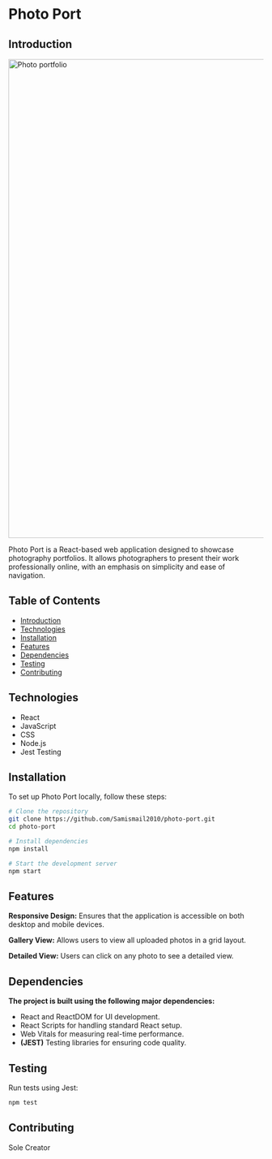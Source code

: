 # Photo Port

## Introduction
<img width="944" alt="Photo portfolio" src="https://github.com/Samismail2010/photo-port/assets/88996409/11b05d5d-41b5-45bc-bdf7-73b31d9fcd10">

Photo Port is a React-based web application designed to showcase photography portfolios. It allows photographers to present their work professionally online, with an emphasis on simplicity and ease of navigation.

## Table of Contents

- [Introduction](#introduction)
- [Technologies](#technologies)
- [Installation](#installation)
- [Features](#features)
- [Dependencies](#dependencies)
- [Testing](#testing)
- [Contributing](#contributing)


## Technologies
- React
- JavaScript
- CSS
- Node.js
- Jest Testing

## Installation

To set up Photo Port locally, follow these steps:

```bash
# Clone the repository
git clone https://github.com/Samismail2010/photo-port.git
cd photo-port

# Install dependencies
npm install

# Start the development server
npm start

```
## Features
**Responsive Design:** Ensures that the application is accessible on both desktop and mobile devices.

**Gallery View:** Allows users to view all uploaded photos in a grid layout.

**Detailed View:** Users can click on any photo to see a detailed view.

## Dependencies
**The project is built using the following major dependencies:**

- React and ReactDOM for UI development.
- React Scripts for handling standard React setup.
- Web Vitals for measuring real-time performance.
- **(JEST)** Testing libraries for ensuring code quality.

## Testing

Run tests using Jest:

```bash
npm test
```
## Contributing

Sole Creator

